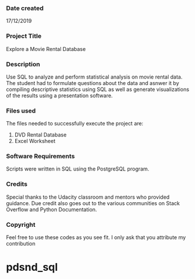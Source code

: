 ### Date created
17/12/2019


###  Project Title
Explore a Movie Rental Database 

### Description
Use SQL to analyze and perform statistical analysis on movie rental data. The student had to formulate questions about the data and asnwer it by compiling descriptive statistics using SQL as well as generate visualizations of the results using a presentation software.

### Files used
The files needed to successfully execute the project are:
1. DVD Rental Database
2. Excel Worksheet

### Software Requirements
Scripts were written in SQL using the PostgreSQL program.


### Credits
Special thanks to the Udacity classroom and mentors who provided guidance. Due credit also goes out to the various communities on Stack Overflow and Python Documentation.

### Copyright
Feel free to use these codes as you see fit. I only ask that you attribute my contribution
# pdsnd_sql